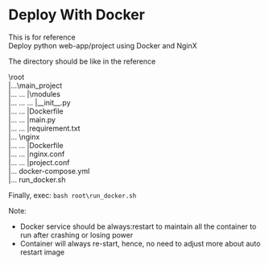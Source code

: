 # Deploy With Docker  
This is for reference  
Deploy python web-app/project using Docker and NginX  
  
  
The directory should be like in the reference  

\root  
|...\main_project  
|... ... |\modules  
|... ... ... |\_\_init\_\_.py  
|... ... |Dockerfile  
|... ... |main.py  
|... ... |requirement.txt  
|... \nginx  
|... ... |Dockerfile  
|... ... |nginx.conf  
|... ... |project.conf  
|... docker-compose.yml  
|... run_docker.sh  


Finally, exec: `bash root\run_docker.sh`  
  
Note:  
 - Docker service should be always:restart to maintain all the container to run after crashing or losing power
 - Container will always re-start, hence, no need to adjust more about auto restart image

